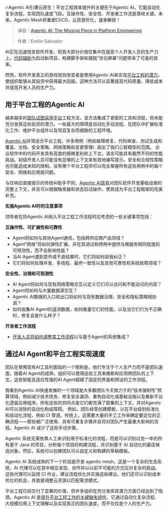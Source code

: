 
<!--
title: Agentic AI：平台工程中缺失的一环
cover: https://cdn.thenewstack.io/media/2025/03/a08f7a6e-missing-piece12.jpg
summary: 🔥Agentic AI引爆云原生！平台工程效率提升的关键在于Agentic AI，它能自动化复杂流程，实现团队速度飞跃。互操作性、安全性、开发者工作流是落地关键。未来，Agentic Mesh将重塑CI/CD、云资源优化，速来解锁！
-->

🔥Agentic AI引爆云原生！平台工程效率提升的关键在于Agentic AI，它能自动化复杂流程，实现团队速度飞跃。互操作性、安全性、开发者工作流是落地关键。未来，Agentic Mesh将重塑CI/CD、云资源优化，速来解锁！

> 译自：[Agentic AI: The Missing Piece in Platform Engineering](https://thenewstack.io/agentic-ai-the-missing-piece-in-platform-engineering/)
> 
> 作者：Emilio Salvador

AI正在迅速改变软件开发，但其大部分价值仅集中在提高个人开发人员的生产力上。[代码辅助](https://thenewstack.io/ai-code-assistants-are-moving-beyond-auto-complete-heres-whats-next/)为启动新项目、构建脚手架和摆脱“空白屏幕”问题带来了可喜的效率。

然而，软件开发真正的游戏规则改变者是使用Agentic AI来实现[平台工程的潜力](https://thenewstack.io/5-steps-to-build-a-standardized-software-development-platform/)，使组织能够从其投资中获得最大回报。这种方法可以显著提高代码质量、降低成本并提高开发人员的生产力。

## 用于平台工程的Agentic AI

越来越多的[团队试图采用平台](https://thenewstack.io/platform-teams-adopt-these-7-developer-productivity-drivers/)工程方法，该方法集成了紧密的工具和流程，但未能充分发挥这些投资的潜力。一些最大的障碍是自动化手动流程、在团队中扩展标准化工作、维护平台组件以及驾驭复杂而细致的工程环境。

[Agentic AI](https://thenewstack.io/agentic-ai-the-next-frontier-of-ai-power/)非常适合平台工程。许多用例（例如故障修复、代码审查、测试生成和覆盖、文档、安全策略、网络策略和变更管理）超出了我们心智模型的范围。
企业软件中的代码开发具有高度的细微差别和上下文。语言可能具有截然不同的性能挑战。初级开发人员可能没有足够的上下文来有效地编写提示。安全和合规性策略也可能造成未知的限制。没有哪个平台工程师可以完全掌握所有这些用例中的每个安全、网络和应用层问题。

与仅响应直接提示的传统AI助手不同，[Agentic AI具有](https://thenewstack.io/the-architects-guide-to-understanding-agentic-ai/)对团队软件开发基础设施的完整上下文，并且可以根据触发器和状态启动操作，使其成为平台工程框架的完美补充。

**实施Agentic AI时的注意事项**

领导者在将Agentic AI纳入平台工程工作流程时应考虑的一些关键事项包括：

**互操作性、可扩展性和可靠性**

- Agent将如何与其他Agent通信，包括跨供应商产品领域？
- Agent“网格”将如何弹性扩展，并在其调试和停用中提供与微服务相同程度的可预测性，而不会影响性能？
- 当AI Agent遇到意外或不良结果时，它们将如何自我纠正？
- 它们将如何处理并发、多线程、最终一致性以及其他可靠性和系统故障领域？

**安全性、治理和可观测性**

- AI Agent将如何与现有网络策略交互以定义它们可以访问和不能访问的内容？
- Agent将如何与大量数据源交互？
- Agentic AI数据的入口和出口将如何与现有数据治理、安全和隐私策略相协调？
- 如何收集AI Agent的遥测数据，如何衡量它们的性能，以及当它们行为不正确时，修复会是什么样子？

**开发者工作流程**

- [开发人员将如何调整其工作流程](https://thenewstack.io/prepare-developers-for-integrating-ai-into-their-workflows/)以与基于Agent的系统集成？

## 通过AI Agent和平台工程实现速度

团队在使用现有AI工具时面临的一个限制是，他们专注于个人生产力而不是团队速度。随着AI Agent的成熟，组织可以使用这些工具来推断和应用跨团队的上下文。这些智能且适应性强的AI Agent超越了固定的界面和预设的工作流程。

我看到Agentic AI快速发展的一个领域是大多数团队今天致力于的“技术强制性”预算领域，例如减少技术债务、修复安全漏洞、重构自动化或基础设施以及重新平台化遗留应用程序。所有这些的共同点是它们都充满了密集的上下文，并对Agentic AI可以消除的自动化构成障碍。
例如，团队经常创建模板，以在平台级别标准化和自动化流程，例如 CI 管道。传统上，这需要大量的手工工作来确定要定位的正确流程——那些被广泛使用、具有可重复步骤并且将对团队产生最重大影响的流程。Agentic AI 减少了这些手动步骤。

Agentic 系统无需依靠人工来识别用于标准化的流程，而是可以识别过去一年的所有基于 Java 的项目，分析每个项目的构建流程，并识别基于 AI 自动化的最佳候选对象。然后，系统可以创建团队可以自定义和构建的草稿模板。

Agentic AI 系统成熟的下一个阶段是开发 agentic mesh，这是一个复杂的生态系统，AI 代理可以在其中相互发现、协作并以以前不可能的方式应对复杂的挑战。这些代理可以监控 CI 作业，建议流程优化并实施这些建议。他们还可以识别成本优化的机会，并直接调整云资源以匹配需求模式。

平台工程已经交付了显著的价值，但许多组织在充分发挥其潜力方面已经达到了瓶颈。Agentic AI 是[提升平台工程工作的关键缺失组件](https://thenewstack.io/ai-adoptions-critical-component-intentionality/)，它通过自动化复杂流程、大规模应用上下文理解以及实现真正的团队速度，而不仅仅是个人的生产力。